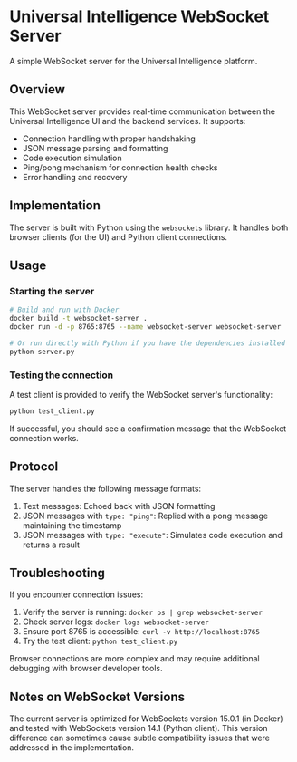 # Universal Intelligence WebSocket Server

A simple WebSocket server for the Universal Intelligence platform.

## Overview

This WebSocket server provides real-time communication between the Universal Intelligence UI and the backend services. It supports:

- Connection handling with proper handshaking
- JSON message parsing and formatting
- Code execution simulation
- Ping/pong mechanism for connection health checks
- Error handling and recovery

## Implementation

The server is built with Python using the `websockets` library. It handles both browser clients (for the UI) and Python client connections.

## Usage

### Starting the server

```bash
# Build and run with Docker
docker build -t websocket-server .
docker run -d -p 8765:8765 --name websocket-server websocket-server

# Or run directly with Python if you have the dependencies installed
python server.py
```

### Testing the connection

A test client is provided to verify the WebSocket server's functionality:

```bash
python test_client.py
```

If successful, you should see a confirmation message that the WebSocket connection works.

## Protocol

The server handles the following message formats:

1. Text messages: Echoed back with JSON formatting
2. JSON messages with `type: "ping"`: Replied with a pong message maintaining the timestamp
3. JSON messages with `type: "execute"`: Simulates code execution and returns a result

## Troubleshooting

If you encounter connection issues:

1. Verify the server is running: `docker ps | grep websocket-server`
2. Check server logs: `docker logs websocket-server`
3. Ensure port 8765 is accessible: `curl -v http://localhost:8765`
4. Try the test client: `python test_client.py`

Browser connections are more complex and may require additional debugging with browser developer tools.

## Notes on WebSocket Versions

The current server is optimized for WebSockets version 15.0.1 (in Docker) and tested with WebSockets version 14.1 (Python client). This version difference can sometimes cause subtle compatibility issues that were addressed in the implementation.

